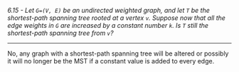 *6.15 - Let `G=(V, E)` be an undirected weighted graph, and let `T` be the shortest-path spanning tree rooted at a vertex `v`. Suppose now that all the edge weights in `G` are increased by a constant number `k`. Is `T` still the shortest-path spanning tree from `v`?*
***
No, any graph with a shortest-path spanning tree will be altered or possibly it will no longer be the MST if a constant value is added to every edge.
